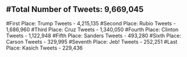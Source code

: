 #Total Number of Tweets: 9,669,045 
---
#First Place: Trump Tweets - 4,215,135
#Second Place: Rubio Tweets - 1,686,960
#Third Place: Cruz Tweets - 1,340,050
#Fourth Place: Clinton Tweets - 1,122,948
#Fifth Place: Sanders Tweets - 493,280
#Sixth Place: Carson Tweets - 329,995
#Seventh Place: Jeb! Tweets - 252,251
#Last Place: Kasich Tweets - 229,436

